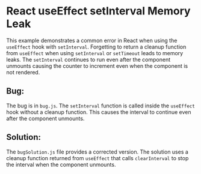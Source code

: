 # React useEffect setInterval Memory Leak
This example demonstrates a common error in React when using the `useEffect` hook with `setInterval`.  Forgetting to return a cleanup function from `useEffect` when using `setInterval` or `setTimeout` leads to memory leaks.  The `setInterval` continues to run even after the component unmounts causing the counter to increment even when the component is not rendered.

## Bug:
The bug is in `bug.js`. The `setInterval` function is called inside the `useEffect` hook without a cleanup function. This causes the interval to continue even after the component unmounts.

## Solution:
The `bugSolution.js` file provides a corrected version. The solution uses a cleanup function returned from `useEffect` that calls `clearInterval` to stop the interval when the component unmounts.